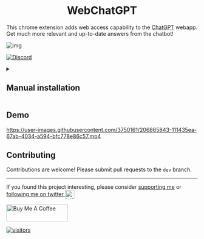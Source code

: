 <h1 align="center">WebChatGPT</h1>

This chrome extension adds web access capability to the [ChatGPT](https://chat.openai.com/) webapp. Get much more relevant and up-to-date answers from the chatbot!

![img](https://user-images.githubusercontent.com/3750161/205716268-7b44d522-eef0-44af-b8ec-cf8943a97622.PNG)

[![Discord](https://img.shields.io/discord/1060110102188797992?color=green&label=Join%20server&logo=discord)](https://discord.gg/nmCjvyVpnB)

<details>
   <summary><h2>Manual installation</h1></summary>

  ### Chrome and Microsoft Edge
  1. Download the code as a zip file [here](https://github.com/qunash/chatgpt-advanced/archive/master.zip).
  2. Unzip the file.
  3. Open `chrome://extensions` in Chrome / `edge://extensions` in Microsoft Edge.
  4. Enable developer mode (top right corner).
  5. Click on `Load unpacked` and select the unzipped folder.
  6. Go to [ChatGPT](https://chat.openai.com/chat/) and enjoy!

  ### Firefox
  1. Download the code as a zip file [here](https://github.com/qunash/chatgpt-advanced/archive/master.zip).
  2. Unzip the file.
  3. Rename `manifest.v2.json` to `manifest.json`.
  4. Re-zip the folder.

  #### Temporary installation, in official Release or Beta
  1. Go to `about:debugging#/runtime/this-firefox`.
  2. Click `Load Temporary Add-on` button, then select the zip file you re-zipped.

  #### Persistent installation, in Nightly or Developer Edition
  1. Open Firefox, go to `about:config` and set `xpinstall.signatures.required` to `false`.
  2. Go to `about:addons`
  3. Click on the gear icon in the top right corner of the Add-ons page and select `Install Add-on From File`.
  4. Select the zip file and click open.
  5. Firefox will prompt you to confirm the installation of the addon. Click Install.
  6. The addon will be installed and will appear in the list of installed addons on the Add-ons page.
  7. Go to [ChatGPT](https://chat.openai.com/chat/) and enjoy!
</details>

## Demo

https://user-images.githubusercontent.com/3750161/206865843-111435ea-67ab-4034-a594-bfc778e86c57.mp4

## Contributing

Contributions are welcome! Please submit pull requests to the `dev` branch.

---

If you found this project interesting, please consider [supporting me](https://www.buymeacoffee.com/anzorq) or <a href="https://twitter.com/hahahahohohe">following me on twitter <img src="https://storage.googleapis.com/saasify-assets/twitter-logo.svg" alt="twitter" height="24px" align="center"></a>

[<a href="https://www.buymeacoffee.com/anzorq" target="_blank"><img src="https://cdn.buymeacoffee.com/buttons/v2/default-yellow.png" height="45px" width="162px" alt="Buy Me A Coffee"></a>](https://www.buymeacoffee.com/anzorq)

[![visitors](https://visitor-badge.glitch.me/badge?page_id=qunash/chatgpt-advanced)](https://visitor-badge.glitch.me)

